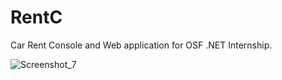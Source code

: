 # RentC
Car Rent Console and Web application for OSF .NET Internship.

![Screenshot_7](https://user-images.githubusercontent.com/38067667/91735010-5cb18580-ebb4-11ea-8525-3a218dcbd0a0.png)
